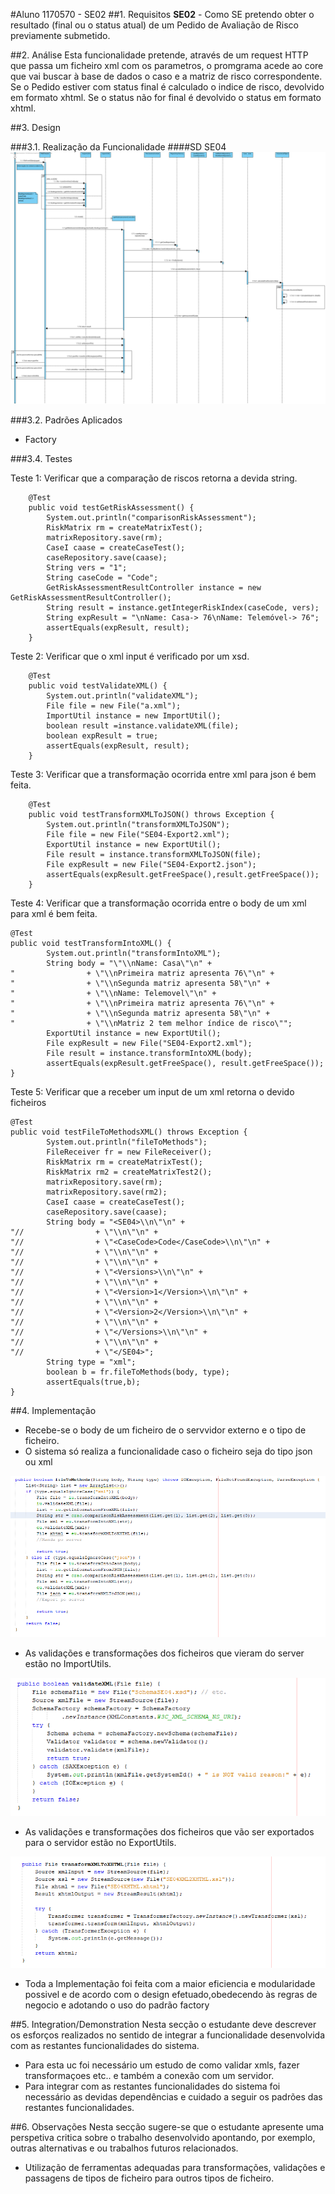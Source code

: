 #Aluno 1170570 - SE02
##1. Requisitos
**SE02** - Como SE pretendo obter o resultado (final ou o status atual) de um Pedido de Avaliação de Risco
previamente submetido.

##2. Análise
 Esta funcionalidade pretende, através de um request HTTP que passa um ficheiro xml com os parametros, o promgrama acede ao core que vai buscar à base de dados o caso e a matriz de risco correspondente. Se o Pedido estiver com status final é calculado o indice de risco, devolvido em formato xhtml. Se o status não for final é devolvido o status em formato xhtml.



##3. Design

###3.1. Realização da Funcionalidade
####SD SE04
![SE02-SD](SE02-SD.svg)

###3.2. Padrões Aplicados
+ Factory

###3.4. Testes

Teste 1: Verificar que a comparação de riscos retorna a devida string.

        @Test
        public void testGetRiskAssessment() {
            System.out.println("comparisonRiskAssessment");
            RiskMatrix rm = createMatrixTest();
            matrixRepository.save(rm);
            CaseI caase = createCaseTest();
            caseRepository.save(caase);
            String vers = "1";
            String caseCode = "Code";
            GetRiskAssessmentResultController instance = new GetRiskAssessmentResultController();
            String result = instance.getIntegerRiskIndex(caseCode, vers);
            String expResult = "\nName: Casa-> 76\nName: Telemóvel-> 76";
            assertEquals(expResult, result);
        }

Teste 2: Verificar que o xml input é verificado por um xsd.

        @Test
        public void testValidateXML() {
            System.out.println("validateXML");
            File file = new File("a.xml");
            ImportUtil instance = new ImportUtil();
            boolean result =instance.validateXML(file);
            boolean expResult = true;
            assertEquals(expResult, result);
		}

Teste 3: Verificar que a transformação ocorrida entre xml para json é bem feita.

		@Test
		public void testTransformXMLToJSON() throws Exception {
            System.out.println("transformXMLToJSON");
            File file = new File("SE04-Export2.xml");
            ExportUtil instance = new ExportUtil();
            File result = instance.transformXMLToJSON(file);
            File expResult = new File("SE04-Export2.json");
            assertEquals(expResult.getFreeSpace(),result.getFreeSpace());
		}

Teste 4: Verificar que a transformação ocorrida entre o body de um xml para xml é bem feita.

    @Test
    public void testTransformIntoXML() {
            System.out.println("transformIntoXML");
            String body = "\"\\nName: Casa\"\n" +
    "                + \"\\nPrimeira matriz apresenta 76\"\n" +
    "                + \"\\nSegunda matriz apresenta 58\"\n" +
    "                + \"\\nName: Telemovel\"\n" +
    "                + \"\\nPrimeira matriz apresenta 76\"\n" +
    "                + \"\\nSegunda matriz apresenta 58\"\n" +
    "                + \"\\nMatriz 2 tem melhor índice de risco\"";
            ExportUtil instance = new ExportUtil();
            File expResult = new File("SE04-Export2.xml");
            File result = instance.transformIntoXML(body);
            assertEquals(expResult.getFreeSpace(), result.getFreeSpace());
    }


Teste 5: Verificar que a receber um input de um xml retorna o devido ficheiros

    @Test
    public void testFileToMethodsXML() throws Exception {
            System.out.println("fileToMethods");
            FileReceiver fr = new FileReceiver();
            RiskMatrix rm = createMatrixTest();
            RiskMatrix rm2 = createMatrixTest2();
            matrixRepository.save(rm);
            matrixRepository.save(rm2);
            CaseI caase = createCaseTest();
            caseRepository.save(caase);
            String body = "<SE04>\\n\"\n" +
    "//                + \"\\n\"\n" +
    "//                + \"<CaseCode>Code</CaseCode>\\n\"\n" +
    "//                + \"\\n\"\n" +
    "//                + \"\\n\"\n" +
    "//                + \"<Versions>\\n\"\n" +
    "//                + \"\\n\"\n" +
    "//                + \"<Version>1</Version>\\n\"\n" +
    "//                + \"\\n\"\n" +
    "//                + \"<Version>2</Version>\\n\"\n" +
    "//                + \"\\n\"\n" +
    "//                + \"</Versions>\\n\"\n" +
    "//                + \"\\n\"\n" +
    "//                + \"</SE04>";
            String type = "xml";
            boolean b = fr.fileToMethods(body, type);
            assertEquals(true,b);
    }

##4. Implementação

+ Recebe-se o body de um ficheiro de o servvidor externo e o tipo de ficheiro.
+ O sistema só realiza a funcionalidade caso o ficheiro seja do tipo json ou xml

![SE02ex1.PNG](SE02ex1.PNG)

+ As validações e transformações dos ficheiros que vieram do server estão no ImportUtils.

![SE02ex3.PNG](SE02ex3.PNG)


+ As validações e transformações dos ficheiros que vão ser exportados para o servidor estão no ExportUtils.

![SE02ex2.PNG](SE02ex2.PNG)

+ Toda a Implementação foi feita com a maior eficiencia e modularidade possivel e  de acordo com o design efetuado,obedecendo  às regras de negocio e adotando o uso do padrão factory


##5. Integration/Demonstration
Nesta secção o estudante deve descrever os esforços realizados no sentido de integrar a funcionalidade desenvolvida com as restantes funcionalidades do sistema.
+ Para esta uc foi necessário um estudo de como validar xmls, fazer transformaçoes etc.. e também a conexão com um servidor.
+ Para integrar com as restantes funcionalidades do sistema foi necessário as devidas dependências e cuidado a seguir os padrões das restantes funcionalidades.

##6. Observações
Nesta secção sugere-se que o estudante apresente uma perspetiva critica sobre o trabalho desenvolvido apontando, por exemplo, outras alternativas e ou trabalhos futuros relacionados.

+ Utilização de ferramentas adequadas para transformações, validações e passagens de tipos de ficheiro para outros tipos de ficheiro.
